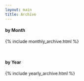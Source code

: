 ```yaml
---
layout: main
title: Archive
---
```

#### by Month
{% include monthly_archive.html %}

<br/>

#### by Year
{% include yearly_archive.html %}
